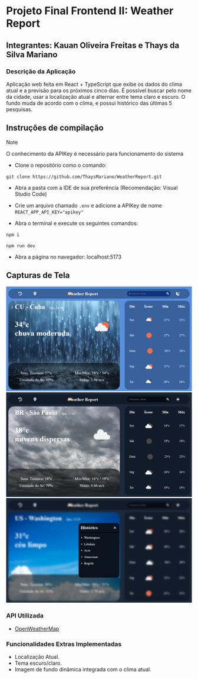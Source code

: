 # **Projeto Final Frontend II: Weather Report**

## **Integrantes: Kauan Oliveira Freitas e Thays da Silva Mariano**

### Descrição da Aplicação

Aplicação web feita em React + TypeScript que exibe os dados do clima atual e a previsão para os próximos cinco dias. É possível buscar pelo nome da cidade, usar a localização atual e alternar entre tema claro e escuro. O fundo muda de acordo com o clima, e possui histórico das últimas 5 pesquisas.

## Instruções de compilação
 > [!NOTE]
 > O conhecimento da APIKey é necessário para funcionamento do sistema

 - Clone o repositório como o comando:

 ````
 git clone https://github.com/ThaysMariano/WeatherReport.git 
 ````

 - Abra a pasta com a IDE de sua preferência (Recomendação: Visual Studio Code)

 - Crie um arquivo chamado `.env` e adicione a APIKey de nome `REACT_APP_API_KEY="apikey"` 

 - Abra o terminal e execute os seguintes comandos:

 ```
 npm i 
 ```

  ```
 npm run dev
 ```

 - Abra a página no navegador:   localhost:5173

## Capturas de Tela
![cuba](prints/cuba.png)
![sp](prints/saoPaulo.png)
![popup](prints/popup.png)


### API Utilizada

- [OpenWeatherMap](https://openweathermap.org/)

### Funcionalidades Extras Implementadas

- Localização Atual.
- Tema escuro/claro.
- Imagem de fundo dinâmica integrada com o clima atual.

